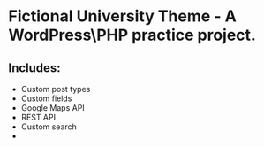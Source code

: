 # Fictional University Theme - A WordPress\PHP practice project.

## Includes:

- Custom post types
- Custom fields
- Google Maps API
- REST API
- Custom search
-
